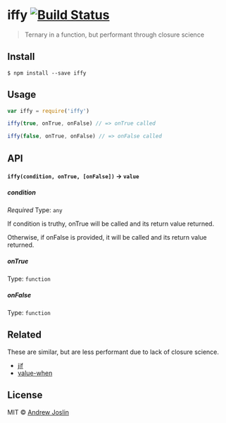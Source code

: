 # iffy [![Build Status](https://travis-ci.org/ajoslin/iffy.svg?branch=master)](https://travis-ci.org/ajoslin/iffy)

> Ternary in a function, but performant through closure science


## Install

```
$ npm install --save iffy
```

## Usage

```js
var iffy = require('iffy')

iffy(true, onTrue, onFalse) // => onTrue called

iffy(false, onTrue, onFalse) // => onFalse called
```

## API

#### `iffy(condition, onTrue, [onFalse])` -> `value`

##### condition

*Required*
Type: `any`

If condition is truthy, onTrue will be called and its return value returned.

Otherwise, if onFalse is provided, it will be called and its return value returned.

##### onTrue

Type: `function`

##### onFalse

Type: `function`

## Related

These are similar, but are less performant due to lack of closure science.

- [jif](https://github.com/contrahacks/jif)
- [value-when](https://github.com/bendrucker/value-when)

## License

MIT © [Andrew Joslin](http://ajoslin.com)
